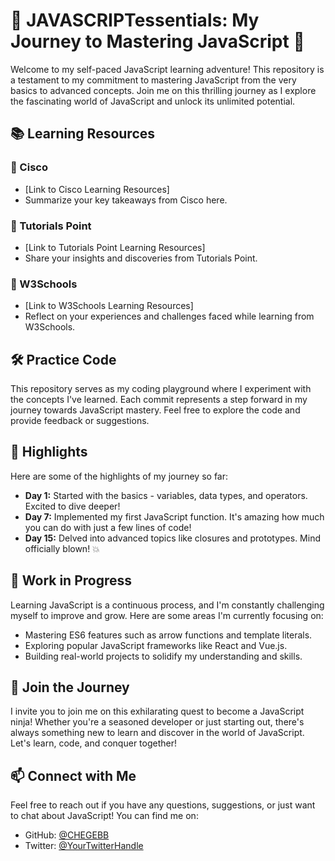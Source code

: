 # 🚀 JAVASCRIPTessentials: My Journey to Mastering JavaScript 🚀

Welcome to my self-paced JavaScript learning adventure! This repository is a testament to my commitment to mastering JavaScript from the very basics to advanced concepts. Join me on this thrilling journey as I explore the fascinating world of JavaScript and unlock its unlimited potential.

## 📚 Learning Resources

### 🌟 Cisco
- [Link to Cisco Learning Resources]
- Summarize your key takeaways from Cisco here.

### 🌟 Tutorials Point
- [Link to Tutorials Point Learning Resources]
- Share your insights and discoveries from Tutorials Point.

### 🌟 W3Schools
- [Link to W3Schools Learning Resources]
- Reflect on your experiences and challenges faced while learning from W3Schools.

## 🛠️ Practice Code

This repository serves as my coding playground where I experiment with the concepts I've learned. Each commit represents a step forward in my journey towards JavaScript mastery. Feel free to explore the code and provide feedback or suggestions.

## 🌟 Highlights

Here are some of the highlights of my journey so far:

- **Day 1:** Started with the basics - variables, data types, and operators. Excited to dive deeper!
- **Day 7:** Implemented my first JavaScript function. It's amazing how much you can do with just a few lines of code!
- **Day 15:** Delved into advanced topics like closures and prototypes. Mind officially blown! 💥

## 🚧 Work in Progress

Learning JavaScript is a continuous process, and I'm constantly challenging myself to improve and grow. Here are some areas I'm currently focusing on:

- Mastering ES6 features such as arrow functions and template literals.
- Exploring popular JavaScript frameworks like React and Vue.js.
- Building real-world projects to solidify my understanding and skills.

## 📣 Join the Journey

I invite you to join me on this exhilarating quest to become a JavaScript ninja! Whether you're a seasoned developer or just starting out, there's always something new to learn and discover in the world of JavaScript. Let's learn, code, and conquer together!

## 📫 Connect with Me

Feel free to reach out if you have any questions, suggestions, or just want to chat about JavaScript! You can find me on:

- GitHub: [@CHEGEBB](https://github.com/CHEGEBB)
- Twitter: [@YourTwitterHandle](https://twitter.com/YourTwitterHandle)

